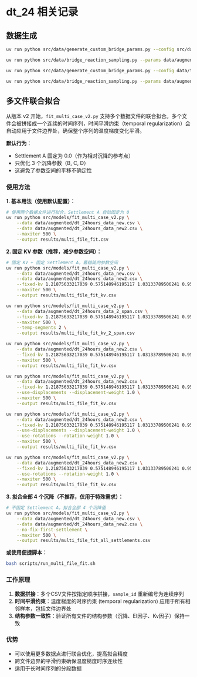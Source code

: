 # dt_24 相关记录

## 数据生成

```bash
uv run python src/data/generate_custom_bridge_params.py --config src/data/temp_delta_24h_new2.json --out data/augmented/dt_24hours_new2.csv

uv run python src/data/bridge_reaction_sampling.py --params data/augmented/dt_24hours_new2.csv --out data/augmented/dt_24hours_data_new2.csv

uv run python src/data/generate_custom_bridge_params.py --config data/temp_delta_2_span.json --out data/augmented/custom_params_2span.csv

uv run python src/data/bridge_reaction_sampling.py --params data/augmented/custom_params_2span.csv --out data/augmented/dt_24hours_data_2_span.csv
```

## 多文件联合拟合

从版本 v2 开始，`fit_multi_case_v2.py` 支持多个数据文件的联合拟合。多个文件会被拼接成一个连续的时间序列，时间平滑约束（temporal regularization）会自动应用于文件边界处，确保整个序列的温度梯度变化平滑。

**默认行为**：
- Settlement A 固定为 0.0（作为相对沉降的参考点）
- 只优化 3 个沉降参数（B, C, D）
- 这避免了参数空间的平移不确定性

### 使用方法

**1. 基本用法（使用默认配置）：**

```bash
# 使用两个数据文件进行拟合，Settlement A 自动固定为 0
uv run python src/models/fit_multi_case_v2.py \
    --data data/augmented/dt_24hours_data_new.csv \
    --data data/augmented/dt_24hours_data_new2.csv \
    --maxiter 500 \
    --output results/multi_file_fit.csv
```

**2. 固定 KV 参数（推荐，减少参数空间）：**

```bash
# 固定 KV + 固定 Settlement A，最精简的参数空间
uv run python src/models/fit_multi_case_v2.py \
    --data data/augmented/dt_24hours_data_new.csv \
    --data data/augmented/dt_24hours_data_new2.csv \
    --fixed-kv 1.21875633217039 0.575148946195117 1.03133789506241 0.952294668480702 \
    --maxiter 500 \
    --output results/multi_file_fit_kv.csv

uv run python src/models/fit_multi_case_v2.py \
    --data data/augmented/dt_24hours_data_2_span.csv \
    --fixed-kv 1.21875633217039 0.575148946195117 1.03133789506241 0.952294668480702 \
    --maxiter 500 \
    --temp-segments 2 \
    --output results/multi_file_fit_kv_2_span.csv

uv run python src/models/fit_multi_case_v2.py \
    --data data/augmented/dt_24hours_data_new2.csv \
    --fixed-kv 1.21875633217039 0.575148946195117 1.03133789506241 0.952294668480702 \
    --maxiter 500 \
    --output results/multi_file_fit_kv.csv

uv run python src/models/fit_multi_case_v2.py \
    --data data/augmented/dt_24hours_data_new2.csv \
    --fixed-kv 1.21875633217039 0.575148946195117 1.03133789506241 0.952294668480702 \
    --use-displacements --displacement-weight 1.0 \
    --maxiter 500 \
    --output results/multi_file_fit_kv.csv

uv run python src/models/fit_multi_case_v2.py \
    --data data/augmented/dt_24hours_data_new2.csv \
    --fixed-kv 1.21875633217039 0.575148946195117 1.03133789506241 0.952294668480702 \
    --use-displacements --displacement-weight 1.0 \
    --use-rotations --rotation-weight 1.0 \
    --maxiter 500 \
    --output results/multi_file_fit_kv.csv

uv run python src/models/fit_multi_case_v2.py \
    --data data/augmented/dt_24hours_data_new2.csv \
    --fixed-kv 1.21875633217039 0.575148946195117 1.03133789506241 0.952294668480702 \
    --use-rotations --rotation-weight 1.0 \
    --maxiter 500 \
    --output results/multi_file_fit_kv.csv
```

**3. 拟合全部 4 个沉降（不推荐，仅用于特殊需求）：**

```bash
# 不固定 Settlement A，拟合全部 4 个沉降值
uv run python src/models/fit_multi_case_v2.py \
    --data data/augmented/dt_24hours_data_new.csv \
    --data data/augmented/dt_24hours_data_new2.csv \
    --no-fix-first-settlement \
    --maxiter 500 \
    --output results/multi_file_fit_all_settlements.csv
```

**或使用便捷脚本：**

```bash
bash scripts/run_multi_file_fit.sh
```

### 工作原理

1. **数据拼接**：多个CSV文件按指定顺序拼接，`sample_id` 重新编号为连续序列
2. **时间平滑约束**：温度梯度的时序约束 (temporal regularization) 应用于所有相邻样本，包括文件边界处
3. **结构参数一致性**：验证所有文件的结构参数（沉降、EI因子、Kv因子）保持一致

### 优势

- 可以使用更多数据点进行联合优化，提高拟合精度
- 跨文件边界的平滑约束确保温度梯度时序连续性
- 适用于长时间序列的分段数据

